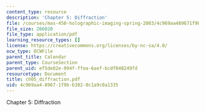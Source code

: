 ```yaml
---
content_type: resource
description: 'Chapter 5: Diffraction'
file: /courses/mas-450-holographic-imaging-spring-2003/4c969aa489671f9bb3820c1a9c0a1335_ch05_diffraction.pdf
file_size: 266020
file_type: application/pdf
learning_resource_types: []
license: https://creativecommons.org/licenses/by-nc-sa/4.0/
ocw_type: OCWFile
parent_title: Calendar
parent_type: CourseSection
parent_uid: ef5de82e-994f-ffea-6aef-bcdf048249fd
resourcetype: Document
title: ch05_diffraction.pdf
uid: 4c969aa4-8967-1f9b-b382-0c1a9c0a1335
---
```

Chapter 5: Diffraction
